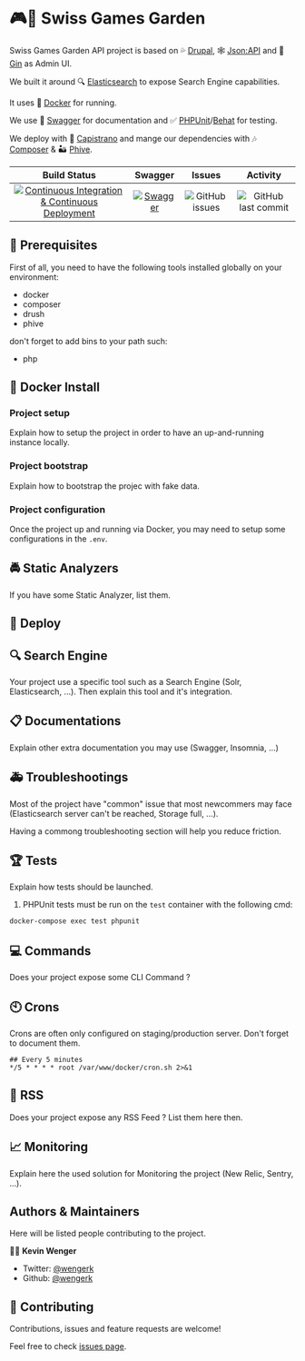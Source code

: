 #  🎮👾 Swiss Games Garden

Swiss Games Garden API project is based on 💦 [Drupal](https://drupal.org/), 🕸 [Json:API](https://jsonapi.org/) and 🥃 [Gin](https://github.com/EasyCorp/EasyAdminBundle) as Admin UI.

We built it around 🔍 [Elasticsearch](https://www.elastic.co/) to expose Search Engine capabilities.

It uses 🐳 [Docker](http://docker.com/) for running.

We use 📝 [Swagger](https://swagger.io/) for documentation and ✅ [PHPUnit](https://phpunit.de/)/[Behat](https://docs.behat.org) for testing.

We deploy with 🚀 [Capistrano](https://github.com/capistrano/capistrano) and mange our dependencies with 🎶 [Composer](https://getcomposer.org/) & 🏜 [Phive](https://phar.io/).

| Build Status | Swagger | Issues | Activity |
|:-------------------:|:----------------:|:----------------:|:----------------:|
| [![Continuous Integration & Continuous Deployment](https://github.com/Games-of-Switzerland/api.swissgamesgarden/actions/workflows/ci-cd.yml/badge.svg)](https://github.com/Games-of-Switzerland/api.swissgamesgarden/actions/workflows/ci-cd.yml) | [![Swagger](https://img.shields.io/badge/documentation-swagger-blue)](https://api.swissgames.garden/swagger) | ![GitHub issues](https://img.shields.io/github/issues/Games-of-Switzerland/swissgamesgarden?style=flat-square) | ![GitHub last commit](https://img.shields.io/github/last-commit/Games-of-Switzerland/swissgamesgarden?style=flat-square) |

## 🔧 Prerequisites

First of all, you need to have the following tools installed globally on your environment:

* docker
* composer
* drush
* phive

don't forget to add bins to your path such:

* php

## 🐳 Docker Install

### Project setup

Explain how to setup the project in order to have an up-and-running instance locally.

### Project bootstrap

Explain how to bootstrap the projec with fake data.

### Project configuration

Once the project up and running via Docker, you may need to setup some configurations in the `.env`.

## 🚔 Static Analyzers

If you have some Static Analyzer, list them.

## 🚀 Deploy

## 🔍 Search Engine

Your project use a specific tool such as a Search Engine (Solr, Elasticsearch, ...).
Then explain this tool and it's integration.

## 📋 Documentations

Explain other extra documentation you may use (Swagger, Insomnia, ...)

## 🚑 Troubleshootings

Most of the project have "common" issue that most newcommers may face (Elasticsearch server can't be reached, Storage full, ...).

Having a commong troubleshooting section will help you reduce friction.

## 🏆 Tests

Explain how tests should be launched.

1. PHPUnit tests must be run on the `test` container with the following cmd:

```bash
docker-compose exec test phpunit
```

## 💻 Commands

Does your project expose some CLI Command ?

## 🕙 Crons

Crons are often only configured on staging/production server. Don't forget to document them.

```
## Every 5 minutes
*/5 * * * * root /var/www/docker/cron.sh 2>&1
```

## 📢 RSS

Does your project expose any RSS Feed ? List them here then.

## 📈 Monitoring

Explain here the used solution for Monitoring the project (New Relic, Sentry, ...).

## Authors & Maintainers

Here will be listed people contributing to the project.

👨‍💻 **Kevin Wenger**

* Twitter: [@wengerk](https://twitter.com/wengerk)
* Github: [@wengerk](https://github.com/wengerk)

## 🤝 Contributing

Contributions, issues and feature requests are welcome!

Feel free to check [issues page](https://github.com/acme/my-project/issues).